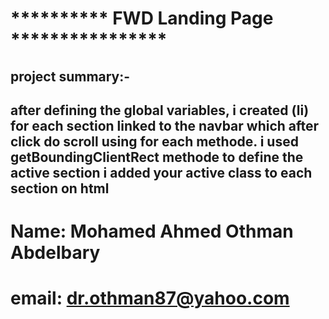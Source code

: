       

# ********** FWD Landing Page ****************


## project summary:-
after defining the global variables,
i created (li) for each section linked to the navbar which after click do scroll 
using for each methode.
i used getBoundingClientRect methode to define the active section
i added your active class to each section on html
----------------

# Name:     Mohamed Ahmed Othman Abdelbary


# email:    dr.othman87@yahoo.com


